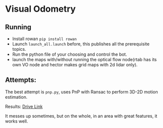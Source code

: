 # Visual Odometry
## Running
* Install rowan `pip install rowan`
* Launch `launch_all.launch` before, this publishes all the prerequisite topics.
* Run the python file of your choosing and control the bot.
* launch the maps with/without running the optical flow node(rtab has its own VO node and hector makes grid maps with 2d lidar only).

## Attempts:
The best attempt is `pnp.py`, uses PnP with Ransac to perform 3D-2D motion estimation.

Results: [Drive Link](https://drive.google.com/file/d/1cUCRjERNW7lkDszR3cxhvb3hW1r-Ev1N/view?usp=sharing)

It messes up sometimes, but on the whole, in an area with great features, it works well.

